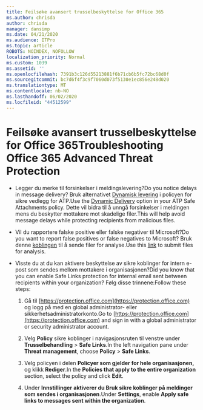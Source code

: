 ```yaml
---
title: Feilsøke avansert trusselbeskyttelse for Office 365
ms.author: chrisda
author: chrisda
manager: dansimp
ms.date: 04/21/2020
ms.audience: ITPro
ms.topic: article
ROBOTS: NOINDEX, NOFOLLOW
localization_priority: Normal
ms.custom: 1039
ms.assetid: ''
ms.openlocfilehash: 7391b3c126d55213881f6b71cb6b5fc72bc68d0f
ms.sourcegitcommit: bc7d6f4f3c9f7060d073f5130e1ec856e248d020
ms.translationtype: MT
ms.contentlocale: nb-NO
ms.lasthandoff: 06/02/2020
ms.locfileid: "44512599"
---
```

# <a name="troubleshooting-office-365-advanced-threat-protection"></a><span data-ttu-id="7191c-102">Feilsøke avansert trusselbeskyttelse for Office 365</span><span class="sxs-lookup"><span data-stu-id="7191c-102">Troubleshooting Office 365 Advanced Threat Protection</span></span>

- <span data-ttu-id="7191c-103">Legger du merke til forsinkelser i meldingslevering?</span><span class="sxs-lookup"><span data-stu-id="7191c-103">Do you notice delays in message delivery?</span></span> <span data-ttu-id="7191c-104">Bruk alternativet [Dynamisk levering](https://docs.microsoft.com/microsoft-365/security/office-365-security/dynamic-delivery-and-previewing) i policyen for sikre vedlegg for ATP.</span><span class="sxs-lookup"><span data-stu-id="7191c-104">Use the [Dynamic Delivery](https://docs.microsoft.com/microsoft-365/security/office-365-security/dynamic-delivery-and-previewing) option in your ATP Safe Attachments policy.</span></span> <span data-ttu-id="7191c-105">Dette vil bidra til å unngå forsinkelser i meldingen mens du beskytter mottakere mot skadelige filer.</span><span class="sxs-lookup"><span data-stu-id="7191c-105">This will help avoid message delays while protecting recipients from malicious files.</span></span>

- <span data-ttu-id="7191c-106">Vil du rapportere falske positive eller falske negativer til Microsoft?</span><span class="sxs-lookup"><span data-stu-id="7191c-106">Do you want to report false positives or false negatives to Microsoft?</span></span> <span data-ttu-id="7191c-107">Bruk denne [koblingen](https://www.microsoft.com/wdsi/filesubmission/) til å sende filer for analyse.</span><span class="sxs-lookup"><span data-stu-id="7191c-107">Use this [link](https://www.microsoft.com/wdsi/filesubmission/) to submit files for analysis.</span></span>

- <span data-ttu-id="7191c-108">Visste du at du kan aktivere beskyttelse av sikre koblinger for intern e-post som sendes mellom mottakere i organisasjonen?</span><span class="sxs-lookup"><span data-stu-id="7191c-108">Did you know that you can enable Safe Links protection for internal email sent between recipients within your organization?</span></span> <span data-ttu-id="7191c-109">Følg disse trinnene:</span><span class="sxs-lookup"><span data-stu-id="7191c-109">Follow these steps:</span></span>

  1. <span data-ttu-id="7191c-110">Gå til [https://protection.office.com](https://protection.office.com) og logg på med en global administrator- eller sikkerhetsadministratorkonto.</span><span class="sxs-lookup"><span data-stu-id="7191c-110">Go to [https://protection.office.com](https://protection.office.com) and sign in with a global administrator or security administrator account.</span></span>

  2. <span data-ttu-id="7191c-111">Velg **Policy** sikre koblinger i navigasjonsruten til venstre under **Trusselbehandling** \> **Safe Links**.</span><span class="sxs-lookup"><span data-stu-id="7191c-111">In the left navigation pane under **Threat management**, choose **Policy** \> **Safe Links**.</span></span>

  3. <span data-ttu-id="7191c-112">Velg policyen i delen **Policyer som gjelder for hele organisasjonen,** og klikk **Rediger**.</span><span class="sxs-lookup"><span data-stu-id="7191c-112">In the **Policies that apply to the entire organization** section, select the policy and click **Edit**.</span></span>

  4. <span data-ttu-id="7191c-113">Under **Innstillinger** **aktiverer du Bruk sikre koblinger på meldinger som sendes i organisasjonen**.</span><span class="sxs-lookup"><span data-stu-id="7191c-113">Under **Settings**, enable **Apply safe links to messages sent within the organization**.</span></span>
